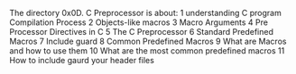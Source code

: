 The directory 0x0D. C Preprocessor is about:
1 understanding C program Compilation Process
2 Objects-like macros
3 Macro Arguments
4 Pre Processor Directives in C
5 The C Preprocessor
6 Standard Predefined Macros
7 Include guard
8 Common Predefined Macros
9 What are Macros and how to use them
10 What are the most common predefined macros
11 How to include gaurd your header files
